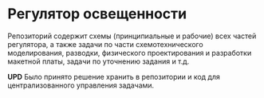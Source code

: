# Регулятор освещенности

Репозиторий содержит схемы (принципиальные и рабочие) всех частей регулятора, а также задачи по части схемотехнического моделирования, разводки, физического проектирования и разработки макетной платы, задачи по уточнению задания и т.д.

**UPD**
Было принято решение хранить в репозитории и код для централизованного управления задачами.
